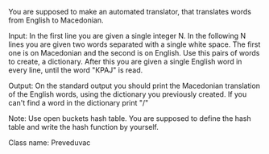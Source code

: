 You are supposed to make an automated translator, that translates words from English to Macedonian.

Input: In the first line you are given a single integer N. In the following N lines you are given two words separated with a single white space. The first one is on Macedonian and the second is on English. Use this pairs of words to create, a dictionary. After this you are given a single English word in every line, until the word "КРАЈ" is read.

Output: On the standard output you should print the Macedonian translation of the English words, using the dictionary you previously created. If you can't find a word in the dictionary print "/"

Note: Use open buckets hash table. You are supposed to define the hash table and write the hash function by yourself.

Class name: Preveduvac
